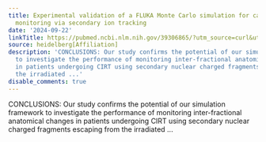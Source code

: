 ```yaml
---
title: Experimental validation of a FLUKA Monte Carlo simulation for carbon-ion radiotherapy
  monitoring via secondary ion tracking
date: '2024-09-22'
linkTitle: https://pubmed.ncbi.nlm.nih.gov/39306865/?utm_source=curl&utm_medium=rss&utm_campaign=pubmed-2&utm_content=1FakS-2QOkCT8HsMOQP1bCRQ4YzyumYOmxmF0moLsQ3dFB1E9V&fc=20220326224207&ff=20240922200412&v=2.18.0.post9+e462414
source: heidelberg[Affiliation]
description: 'CONCLUSIONS: Our study confirms the potential of our simulation framework
  to investigate the performance of monitoring inter-fractional anatomical changes
  in patients undergoing CIRT using secondary nuclear charged fragments escaping from
  the irradiated ...'
disable_comments: true
---
```

CONCLUSIONS: Our study confirms the potential of our simulation framework to investigate the performance of monitoring inter-fractional anatomical changes in patients undergoing CIRT using secondary nuclear charged fragments escaping from the irradiated ...